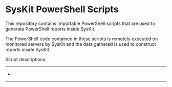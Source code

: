 # SysKit PowerShell Scripts

This repository contains importable PowerShell scripts that are used to generate PowerShell reports inside SysKit.

The PowerShell code contained in these scripts is remotely executed on monitored servers by SysKit and the data gathered is used to construct reports inside SysKit.

Script descriptions:

---
-
---
